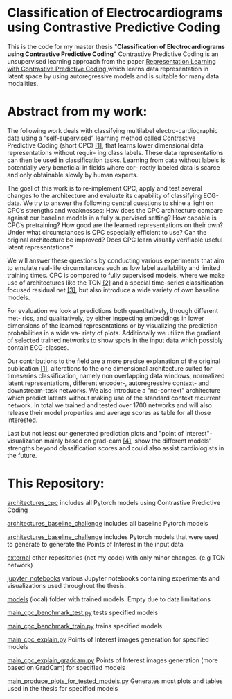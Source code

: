 # Classification of Electrocardiograms using Contrastive Predictive Coding

This is the code for my master thesis "**Classification of Electrocardiograms using Contrastive Predictive Coding**"
Contrastive Predictive Coding is an unsupervised learning approach from the paper [Representation Learning with Contrastive Predictive Coding
](https://doi.org/10.48550/arXiv.1807.03748) which learns data representation in latent space by using autoregressive models and is suitable for many data modalities.

# Abstract from my work:

The following work deals with classifying multilabel electro-cardiographic data
using a “self-supervised” learning method called Contrastive Predictive Coding
(short CPC) [[1]](https://doi.org/10.48550/arXiv.1807.03748), that learns lower dimensional data representations without requir-
ing class labels. These data representations can then be used in classification tasks.
Learning from data without labels is potentially very beneficial in fields where cor-
rectly labeled data is scarce and only obtainable slowly by human experts.

The goal of this work is to re-implement CPC, apply and test several changes to
the architecture and evaluate its capability of classifying ECG-data. We try to answer
the following central questions to shine a light on CPC’s strengths and weaknesses:
How does the CPC architecture compare against our baseline models in a fully
supervised setting? How capable is CPC’s pretraining? How good are the learned
representations on their own? Under what circumstances is CPC especially efficient
to use? Can the original architecture be improved? Does CPC learn visually verifiable
useful latent representations?

We will answer these questions by conducting various experiments that aim to
emulate real-life circumstances such as low label availability and limited training
times. CPC is compared to fully supervised models, where we make use of architectures like the TCN [[2]](https://doi.org/10.48550/arXiv.1803.01271) and a special time-series classification focused residual net [[3]](https://doi.org/10.48550/arXiv.1511.07122),
but also introduce a wide variety of own baseline models.

For evaluation we look at predictions both quantitatively, through different met-
rics, and qualitatively, by either inspecting embeddings in lower dimensions of the
learned representations or by visualizing the prediction probabilities in a wide va-
riety of plots. Additionally we utilize the gradient of selected trained networks to
show spots in the input data which possibly contain ECG-classes.

Our contributions to the field are a more precise explanation of the original publication [[1]](https://doi.org/10.48550/arXiv.1807.03748), alterations to the one dimensional architecture suited for timeseries classification, namely non overlapping data windows, normalized latent representations,
different encoder-, autoregressive context- and downstream-task networks. We also
introduce a "no-context" architecture which predict latents without making use of
the standard context recurrent network. In total we trained and tested over 1700
networks and will also release their model properties and average scores as table for
all those interested.

Last but not least our generated prediction plots and "point of interest"-
visualization mainly based on grad-cam [[4]](https://doi.org/10.48550/arXiv.1610.02391), show the different models’ strengths
beyond classification scores and could also assist cardiologists in the future.

# This Repository:
[architectures_cpc](architectures_cpc) includes all Pytorch models using Contrastive Predictive Coding

[architectures_baseline_challenge](architectures_baseline_challenge) includes all baseline Pytorch models

[architectures_baseline_challenge](architectures_various) includes Pytorch models that were used to generate to generate the Points of Interest in the input data

[external](external) other repositories (not my code) with only minor changes. (e.g TCN network)

[jupyter_notebooks](jupyter_notebooks) various Jupyter notebooks containing experiments and visualizations used throughout the thesis.

[models](models) (local) folder with trained models. Empty due to data limitations

[main_cpc_benchmark_test.py](main_cpc_benchmark_test.py) tests specified models

[main_cpc_benchmark_train.py](main_cpc_benchmark_train.py) trains specified models

[main_cpc_explain.py](main_cpc_explain.py) Points of Interest images generation for specified models

[main_cpc_explain_gradcam.py](main_cpc_explain_gradcam.py) Points of Interest images generation (more based on GradCam) for specified models

[main_produce_plots_for_tested_models.py](main_produce_plots_for_tested_models.py) Generates most plots and tables used in the thesis for specified models

